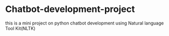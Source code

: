 # Chatbot-development-project
this is a mini project on python chatbot development using Natural language Tool Kit(NLTK)
